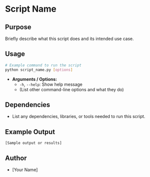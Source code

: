 # Script Name

## Purpose

Briefly describe what this script does and its intended use case.

## Usage

```bash
# Example command to run the script
python script_name.py [options]
```

- **Arguments / Options:**  
  - `-h`, `--help`: Show help message  
  - (List other command-line options and what they do)

## Dependencies

- List any dependencies, libraries, or tools needed to run this script.

## Example Output

```
[Sample output or results]
```

## Author

- [Your Name]